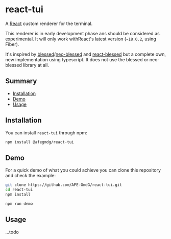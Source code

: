 # react-tui

A [React](https://facebook.github.io/react/) custom renderer for the terminal.

This renderer is in early development phase ans should be considered as experimental. It will only work withReact's latest version (`~18.0.2`, using Fiber).

It's inspired by [blessed](https://github.com/chjj/blessed)/[neo-blessed](https://github.com/embarklabs/neo-blessed) and [react-blessed](https://github.com/Yomguithereal/react-blessed) but a complete own, new implementation using typescript. It does not use the blessed or neo-blessed library at all.

## Summary
* [Installation](#installation)
* [Demo](#demo)
* [Usage](#usage)

## Installation
You can install `react-tui` through npm:
```bash
npm install @afegmdg/react-tui
```

## Demo
For a quick demo of what you could achieve you can clone this repository and check the example:
```bash
git clone https://github.com/AFE-GmdG/react-tui.git
cd react-tui
npm install

npm run demo
```

## Usage
...todo
